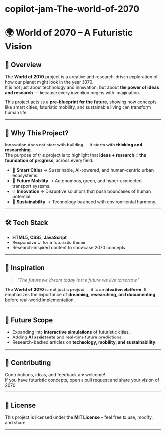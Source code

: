 # copilot-jam-The-world-of-2070
# 🌍 World of 2070 – A Futuristic Vision  

## 📌 Overview  
The **World of 2070** project is a creative and research-driven exploration of how our planet might look in the year 2070.  
It is not just about technology and innovation, but about **the power of ideas and research** — because every invention begins with imagination.  

This project acts as a **pre-blueprint for the future**, showing how concepts like smart cities, futuristic mobility, and sustainable living can transform human life.  

---

## 🚀 Why This Project?  
Innovation does not start with building — it starts with **thinking and researching**.  
The purpose of this project is to highlight that **ideas + research = the foundation of progress**, across every field:  

- 🌆 **Smart Cities** → Sustainable, AI-powered, and human-centric urban ecosystems.  
- 🚗 **Future Mobility** → Autonomous, green, and hyper-connected transport systems.  
- 💡 **Innovation** → Disruptive solutions that push boundaries of human potential.  
- 🌱 **Sustainability** → Technology balanced with environmental harmony.  

---

## 🛠️ Tech Stack  
- **HTML5, CSS3, JavaScript**  
- Responsive UI for a futuristic theme  
- Research-inspired content to showcase 2070 concepts  

---

## 📖 Inspiration  
> *"The future we dream today is the future we live tomorrow."*  

The **World of 2070** is not just a project — it is an **ideation platform**. It emphasizes the importance of **dreaming, researching, and documenting** before real-world implementation.  

---

## 🔮 Future Scope  
- Expanding into **interactive simulations** of futuristic cities.  
- Adding **AI assistants** and real-time future predictions.  
- Research-backed articles on **technology, mobility, and sustainability**.  

---

## 🤝 Contributing  
Contributions, ideas, and feedback are welcome!  
If you have futuristic concepts, open a pull request and share your vision of 2070.  

---

## 📜 License  
This project is licensed under the **MIT License** – feel free to use, modify, and share.  

---
